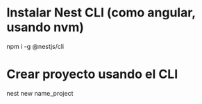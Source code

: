 # Instalar Nest CLI (como angular, usando nvm)
npm i -g @nestjs/cli
# Crear proyecto usando el CLI
nest new name_project

